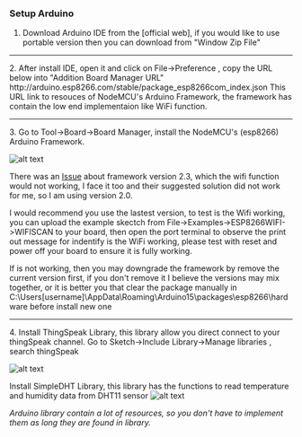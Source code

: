 <h3>Setup Arduino</h3>

1. Download Arduino IDE from the [official web], if you would like to use portable version then you can download from "Window Zip File"
<hr/>
2. After install IDE, open it and click on File->Preference , copy the URL below into "Addition Board Manager URL"
   http://arduino.esp8266.com/stable/package_esp8266com_index.json
   This URL link to resouces of  NodeMCU's Arduino Framework, the framework has contain the low end implementaion like WiFi function. 
 <hr/>
3. Go to Tool->Board->Board Manager, install the NodeMCU's (esp8266) Arduino Framework.

   ![alt text](https://github.com/Raydivine/IoT-of-Modern-Agriculture/blob/master/Doc/Image/Arduino/esp8266%20board%20manager.PNG)

   There was an [Issue](https://github.com/esp8266/Arduino/issues/2265) about framework version 2.3, which the wifi function would not working, I face it too and their suggested solution did not work for me, so I am using version 2.0.
   
   I would recommend you use the lastest version, to test is the Wifi working, you can upload the example skectch from File->Examples->ESP8266WIFI->WIFISCAN to your board, then open the port terminal to observe the print out message for indentify is the WiFi working, please test with reset and power off your board to ensure it is fully working.
   
   If is not working, then you may downgrade the framework by remove the current version first, if you don't remove it I believe the versions may mix together, or it is better you that clear the package manually in C:\Users[username]\AppData\Roaming\Arduino15\packages\esp8266\hardware before install new one
<hr/>
4. Install ThingSpeak Library, this library allow you direct connect to your thingSpeak channel.
   Go to Sketch->Include Library->Manage libraries , search thingSpeak
   
   ![alt text](https://github.com/Raydivine/IoT-of-Modern-Agriculture/blob/master/Doc/Image/Arduino/thingspeak%20library%20manager.PNG)
   
   Install SimpleDHT Library, this library has the functions to read temperature and humidity data from DHT11 sensor
   ![alt text](https://github.com/Raydivine/NodeMCU-with-IoT-practice/blob/master/Doc/Tutorial%20Image/DHT11%20library%20manager.PNG)
   
   <i>Arduino library contain a lot of resources, so you don't have to implement them as long they are found in library.</i>
   
